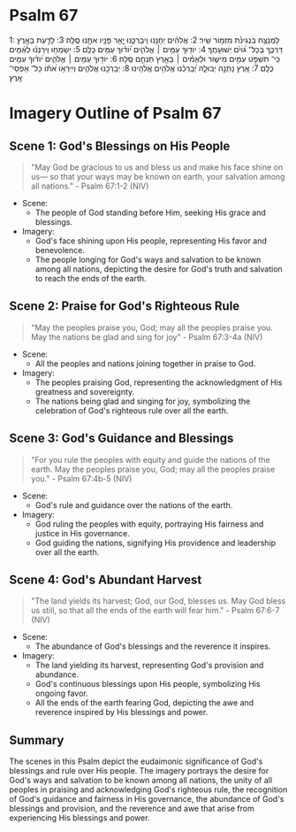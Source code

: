 # Psalm 67
1: לַמְנַצֵּ֥ח בִּנְגִינֹ֗ת מִזְמ֥וֹר שִֽׁיר׃
2: אֱלֹהִ֗ים יְחָנֵּ֥נוּ וִֽיבָרְכֵ֑נוּ יָ֤אֵ֥ר פָּנָ֖יו אִתָּ֣נוּ סֶֽלָה׃
3: לָדַ֣עַת בָּאָ֣רֶץ דַּרְכֶּ֑ךָ בְּכָל־ גּ֝וֹיִ֗ם יְשׁוּעָתֶֽךָ׃
4: יוֹד֖וּךָ עַמִּ֥ים ׀ אֱלֹהִ֑ים י֝וֹד֗וּךָ עַמִּ֥ים כֻּלָּֽם׃
5: יִֽשְׂמְח֥וּ וִֽירַנְּנ֗וּ לְאֻ֫מִּ֥ים כִּֽי־ תִשְׁפֹּ֣ט עַמִּ֣ים מִישׁ֑וֹר וּלְאֻמִּ֓ים ׀ בָּאָ֖רֶץ תַּנְחֵ֣ם סֶֽלָה׃
6: יוֹד֖וּךָ עַמִּ֥ים ׀ אֱלֹהִ֑ים י֝וֹד֗וּךָ עַמִּ֥ים כֻּלָּֽם׃
7: אֶ֭רֶץ נָתְנָ֣ה יְבוּלָ֑הּ יְ֝בָרְכֵ֗נוּ אֱלֹהִ֥ים אֱלֹהֵֽינוּ׃
8: יְבָרְכֵ֥נוּ אֱלֹהִ֑ים וְיִֽירְא֥וּ אֹ֝ת֗וֹ כָּל־ אַפְסֵי־ אָֽרֶץ׃

# Imagery Outline of Psalm 67

## Scene 1: God's Blessings on His People

> "May God be gracious to us and bless us and make his face shine on us— so that your ways may be known on earth, your salvation among all nations." - Psalm 67:1-2 (NIV)

- Scene:
  - The people of God standing before Him, seeking His grace and blessings.
- Imagery:
  - God's face shining upon His people, representing His favor and benevolence.
  - The people longing for God's ways and salvation to be known among all nations, depicting the desire for God's truth and salvation to reach the ends of the earth.

## Scene 2: Praise for God's Righteous Rule

> "May the peoples praise you, God; may all the peoples praise you. May the nations be glad and sing for joy" - Psalm 67:3-4a (NIV)

- Scene:
  - All the peoples and nations joining together in praise to God.
- Imagery:
  - The peoples praising God, representing the acknowledgment of His greatness and sovereignty.
  - The nations being glad and singing for joy, symbolizing the celebration of God's righteous rule over all the earth.

## Scene 3: God's Guidance and Blessings

> "For you rule the peoples with equity and guide the nations of the earth. May the peoples praise you, God; may all the peoples praise you." - Psalm 67:4b-5 (NIV)

- Scene:
  - God's rule and guidance over the nations of the earth.
- Imagery:
  - God ruling the peoples with equity, portraying His fairness and justice in His governance.
  - God guiding the nations, signifying His providence and leadership over all the earth.

## Scene 4: God's Abundant Harvest

> "The land yields its harvest; God, our God, blesses us. May God bless us still, so that all the ends of the earth will fear him." - Psalm 67:6-7 (NIV)

- Scene:
  - The abundance of God's blessings and the reverence it inspires.
- Imagery:
  - The land yielding its harvest, representing God's provision and abundance.
  - God's continuous blessings upon His people, symbolizing His ongoing favor.
  - All the ends of the earth fearing God, depicting the awe and reverence inspired by His blessings and power.

## Summary

The scenes in this Psalm depict the eudaimonic significance of God's blessings and rule over His people. The imagery portrays the desire for God's ways and salvation to be known among all nations, the unity of all peoples in praising and acknowledging God's righteous rule, the recognition of God's guidance and fairness in His governance, the abundance of God's blessings and provision, and the reverence and awe that arise from experiencing His blessings and power.